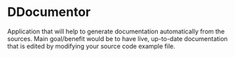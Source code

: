 DDocumentor
===========

Application that will help to generate documentation automatically from the sources. Main goal/benefit would be to have live, up-to-date documentation that is edited by modifying your source code example file.